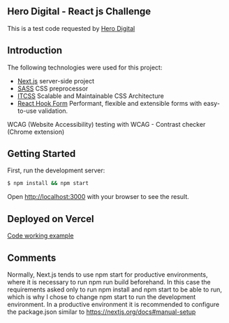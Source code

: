 ## Hero Digital - React js Challenge

This is a test code  requested by [Hero Digital](https://herodigital.com/)

## Introduction
The following technologies were used for this project:
- [Next.js](https://nextjs.org/) server-side project
- [SASS](https://sass-lang.com/) CSS preprocessor
- [ITCSS](https://www.xfive.co/blog/itcss-scalable-maintainable-css-architecture/) Scalable and Maintainable CSS Architecture
- [React Hook Form](https://react-hook-form.com/) Performant, flexible and extensible forms with easy-to-use validation.

WCAG (Website Accessibility) testing with WCAG - Contrast checker (Chrome extension) 

## Getting Started

First, run the development server:

```bash
$ npm install && npm start
```

Open [http://localhost:3000](http://localhost:3000) with your browser to see the result.


## Deployed on Vercel

[Code working example](https://hero-digital.vercel.app/)

## Comments

Normally, Next.js tends to use npm start for productive environments, where it is necessary to run npm run build beforehand. In this case the requirements asked only to run npm install and npm start to be able to run, which is why I chose to change npm start to run the development environment. In a productive environment it is recommended to configure the package.json similar to https://nextjs.org/docs#manual-setup

